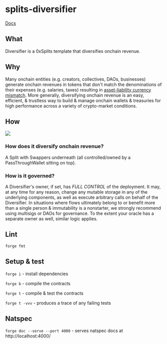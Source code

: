 # splits-diversifier

[Docs](https://docs.0xsplits.xyz/templates/diversifier)

## What

Diversifier is a 0xSplits template that diversifies onchain revenue.

## Why

Many onchain entities (e.g. creators, collectives, DAOs, businesses) generate onchain revenues in tokens that don't match the denominations of their expenses (e.g. salaries, taxes) resulting in [asset-liability currency mismatch](https://en.wikipedia.org/wiki/Asset%E2%80%93liability_mismatch#Currency_Mismatch).
More generally, diversifying onchain revenue is an easy, efficient, & trustless way to build & manage onchain wallets & treasuries for high performance across a variety of crypto-market conditions.

## How

[![](https://mermaid.ink/img/pako:eNp1kDGLwzAMhf9K0FwP124eOmU9KJeDLl5ErDQCxzaK3FJK_3t9SZccVJP03ieB3gP65AksGGNcVNZAtmn5SjLzwCQuLsYQ0q0fUdTFptYJ5_l3lFQu4xlDIG2MOTZdDlyBFVmGRf6hnjNT1K__TnfDnEn2H_TDW39T22P7jXnYmnUTdjCRTMi-Pvf4gx3oSBM5sLX1NGAJ6sDFZ0WxaOrusQerUmgHJXtUahkvghPYAcNcVfKsSb7XwJbcni97bWjr?type=png)](https://mermaid.live/edit#pako:eNp1kDGLwzAMhf9K0FwP124eOmU9KJeDLl5ErDQCxzaK3FJK_3t9SZccVJP03ieB3gP65AksGGNcVNZAtmn5SjLzwCQuLsYQ0q0fUdTFptYJ5_l3lFQu4xlDIG2MOTZdDlyBFVmGRf6hnjNT1K__TnfDnEn2H_TDW39T22P7jXnYmnUTdjCRTMi-Pvf4gx3oSBM5sLX1NGAJ6sDFZ0WxaOrusQerUmgHJXtUahkvghPYAcNcVfKsSb7XwJbcni97bWjr)

### How does it diversify onchain revenue?

A Split with Swappers underneath (all controlled/owned by a PassThroughWallet sitting on top).

### How is it governed?

A Diversifier's owner, if set, has _FULL CONTROL_ of the deployment.
It may, at any time for any reason, change any mutable storage in any of the underlying components, as well as execute arbitrary calls on behalf of the Diversifier.
In situations where flows ultimately belong to or benefit more than a single person & immutability is a nonstarter, we strongly recommend using multisigs or DAOs for governance.
To the extent your oracle has a separate owner as well, similar logic applies.

## Lint

`forge fmt`

## Setup & test

`forge i` - install dependencies

`forge b` - compile the contracts

`forge t` - compile & test the contracts

`forge t -vvv` - produces a trace of any failing tests

## Natspec

`forge doc --serve --port 4000` - serves natspec docs at http://localhost:4000/
